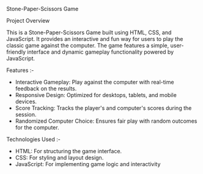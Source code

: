 Stone-Paper-Scissors Game

Project Overview

This is a Stone-Paper-Scissors Game built using HTML, CSS, and JavaScript. It provides an interactive and fun way for users to play the classic game against the computer. The game features a simple, user-friendly interface and dynamic gameplay functionality powered by JavaScript.

Features :-

* Interactive Gameplay: Play against the computer with real-time feedback on the results.
* Responsive Design: Optimized for desktops, tablets, and mobile devices.
* Score Tracking: Tracks the player's and computer's scores during the session.
* Randomized Computer Choice: Ensures fair play with random outcomes for the computer.

Technologies Used :-

* HTML: For structuring the game interface.
* CSS: For styling and layout design.
* JavaScript: For implementing game logic and interactivity

